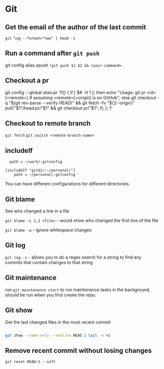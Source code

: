# Git

## Get the email of the author of the last commit

`git log --format="%ae" | head -1`

## Run a command after `git push`

git config alias.xpush `!git push $1 $2 && <your-command>`.

## Checkout a pr

git config --global alias.pr '!f() { if [ $# -lt 1 ]; then echo "Usage: git pr <id> [<remote>]  # assuming <remote>[=origin] is on GitHub"; else git checkout -q "$(git rev-parse --verify HEAD)" && git fetch -fv "${2:-origin}" pull/"$1"/head:pr/"$1" && git checkout pr/"$1"; fi; }; f'

## Checkout to remote branch

`git fetch`
`git switch <remote-branch-name>`

## includeIf

```[includeIf "gitdir:~/work/"]
  path = ~/work/.gitconfig

[includeIf "gitdir:~/personal/"]
    path = ~/personal/.gitconfig
```

You can have different configurations for different directories.

## Git blame

See who changed a line in a file

`git blame -L 1,1 <file>` - would show who changed the first line of the file

`git blame -w` - ignore whitespace changes

## Git log

`git log -s` - allows you to do a regex search for a string to find any commits that contain changes to that string

## Git maintenance

run `git maintenance start` to run maintenance tasks in the background, should be run when you first create the repo.

## Git show

Get the last changed files in the most recent commit

```bash

git show --name-only --oneline HEAD | tail -n +2

```

## Remove recent commit without losing changes

`git reset HEAD~1 --soft`
